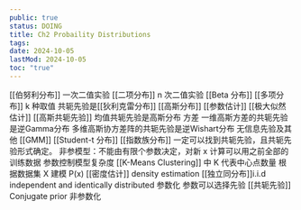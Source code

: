 ```yaml
---
public: true
status: DOING
title: Ch2 Probaility Distributions
tags:
date: 2024-10-05
lastMod: 2024-10-05
toc: "true"
---
```


[[伯努利分布]] 一次二值实验
[[二项分布]] n 次二值实验
[[Beta 分布]]
[[多项分布]] k 种取值
共轭先验是[[狄利克雷分布]]
[[高斯分布]]
[[参数估计]]
[[极大似然估计]]
[[高斯共轭先验]]
均值共轭先验是高斯分布
方差
一维高斯方差的共轭先验是逆Gamma分布
多维高斯协方差阵的共轭先验是逆Wishart分布
无信息先验及其他
[[GMM]]
[[Student-t 分布]]
[[指数族分布]] 一定可以找到共轭先验，且共轭先验形式确定。
非参模型：不能由有限个参数决定，对新 x 计算可以用之前全部的训练数据
参数控制模型复杂度
[[K-Means Clustering]] 中 K 代表中心点数量
根据数据集 X 建模 P(x)
[[密度估计]] density estimation
[[独立同分布]]i.i.d independent and identically distributed
参数化
参数可以选择先验
[[共轭先验]] Conjugate prior
非参数化
